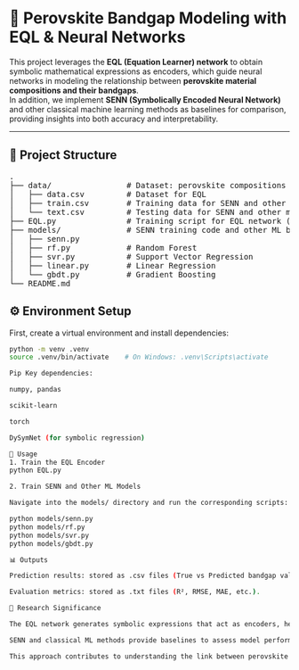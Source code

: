 # 🌟 Perovskite Bandgap Modeling with EQL & Neural Networks

This project leverages the **EQL (Equation Learner) network** to obtain symbolic mathematical expressions as encoders, which guide neural networks in modeling the relationship between **perovskite material compositions and their bandgaps**.  
In addition, we implement **SENN (Symbolically Encoded Neural Network)** and other classical machine learning methods as baselines for comparison, providing insights into both accuracy and interpretability.

---

## 📂 Project Structure


<pre>
.
├── data/                # Dataset: perovskite compositions and bandgap values
│   ├── data.csv         # Dataset for EQL
│   ├── train.csv        # Training data for SENN and other models
│   └── text.csv         # Testing data for SENN and other models
├── EQL.py               # Training script for EQL network (produces symbolic encoders)
├── models/              # SENN training code and other ML baseline models
│   ├── senn.py
│   ├── rf.py            # Random Forest
│   ├── svr.py           # Support Vector Regression
│   ├── linear.py        # Linear Regression
│   └── gbdt.py          # Gradient Boosting
└── README.md
</pre>

## ⚙️ Environment Setup

First, create a virtual environment and install dependencies:

```bash
python -m venv .venv
source .venv/bin/activate    # On Windows: .venv\Scripts\activate

Pip Key dependencies:

numpy, pandas

scikit-learn

torch

DySymNet (for symbolic regression)

🚀 Usage
1. Train the EQL Encoder
python EQL.py

2. Train SENN and Other ML Models

Navigate into the models/ directory and run the corresponding scripts:

python models/senn.py
python models/rf.py
python models/svr.py
python models/gbdt.py

📊 Outputs

Prediction results: stored as .csv files (True vs Predicted bandgap values).

Evaluation metrics: stored as .txt files (R², RMSE, MAE, etc.).

📖 Research Significance

The EQL network generates symbolic expressions that act as encoders, helping neural networks capture underlying physical relations.

SENN and classical ML methods provide baselines to assess model performance in terms of both accuracy and interpretability.

This approach contributes to understanding the link between perovskite compositions and bandgap engineering, offering a data-driven pathway for new material design.
